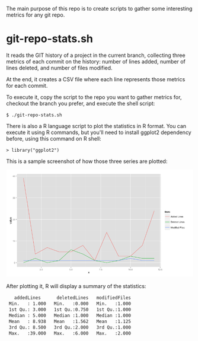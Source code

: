 The main purpose of this repo is to create scripts to gather some interesting metrics for any git repo.

# git-repo-stats.sh

It reads the GIT history of a project in the current branch, collecting three metrics of each commit on the history: number of lines added, number of lines deleted, and number of files modified.

At the end, it creates a CSV file where each line represents those metrics for each commit.

To execute it, copy the script to the repo you want to gather metrics for, checkout the branch you prefer, and execute the shell script:

```
$ ./git-repo-stats.sh
```

There is also a R language script to plot the statistics in R format. You can execute it using R commands, but you'll need to install ggplot2 dependency before, using this command on R shell:

```
> library("ggplot2")
```

This is a sample screenshot of how those three series are plotted:

![Sample Commit Statistics](/static/sample.png)

After plotting it, R will display a summary of the statistics:

```
   addedLines      deletedLines   modifiedFiles  
 Min.   : 1.000   Min.   :0.000   Min.   :1.000  
 1st Qu.: 3.000   1st Qu.:0.750   1st Qu.:1.000  
 Median : 5.000   Median :1.000   Median :1.000  
 Mean   : 8.938   Mean   :1.562   Mean   :1.125  
 3rd Qu.: 8.500   3rd Qu.:2.000   3rd Qu.:1.000  
 Max.   :39.000   Max.   :6.000   Max.   :2.000 
 ```